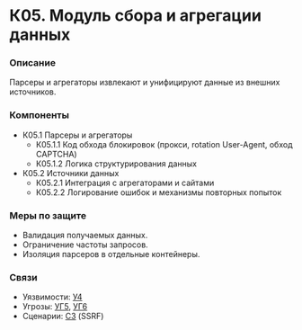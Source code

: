 # К05. Модуль сбора и агрегации данных

### Описание

Парсеры и агрегаторы извлекают и унифицируют данные из внешних источников.

### Компоненты

* К05.1 Парсеры и агрегаторы
  * К05.1.1 Код обхода блокировок (прокси, rotation User-Agent, обход CAPTCHA)
  * К05.1.2 Логика структурирования данных
* К05.2 Источники данных
  * К05.2.1 Интеграция с агрегаторами и сайтами
  * К05.2.2 Логирование ошибок и механизмы повторных попыток

### Меры по защите

* Валидация получаемых данных.
* Ограничение частоты запросов.
* Изоляция парсеров в отдельные контейнеры.

### Связи

* Уязвимости: [У4](../../uyazvimosti/perechen-uyazvimostei-sistemy/u4.-otsutstvie-proverki-celostnosti-dannykh-ot-agentov.md)
* Угрозы: [УГ5](../../ugrozy/perechen-ugroz-sistemy/ug5.-mezhsaitovye-zaprosy-s-servera.md), [УГ6](../../ugrozy/perechen-ugroz-sistemy/ug6.-utechka-konfidencialnykh-dannykh.md)
* Сценарии: [С3](../../scenarii-atak/perechen-scenariev-atak/s3.-ssrf-dlya-skanirovaniya-vnutrennei-seti.md) (SSRF)

